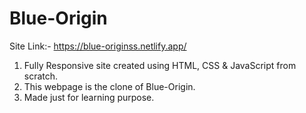 # Blue-Origin
Site Link:- https://blue-originss.netlify.app/

1. Fully Responsive site created using HTML, CSS & JavaScript from scratch.
2. This webpage is the clone of Blue-Origin. 
3. Made just for learning purpose.
